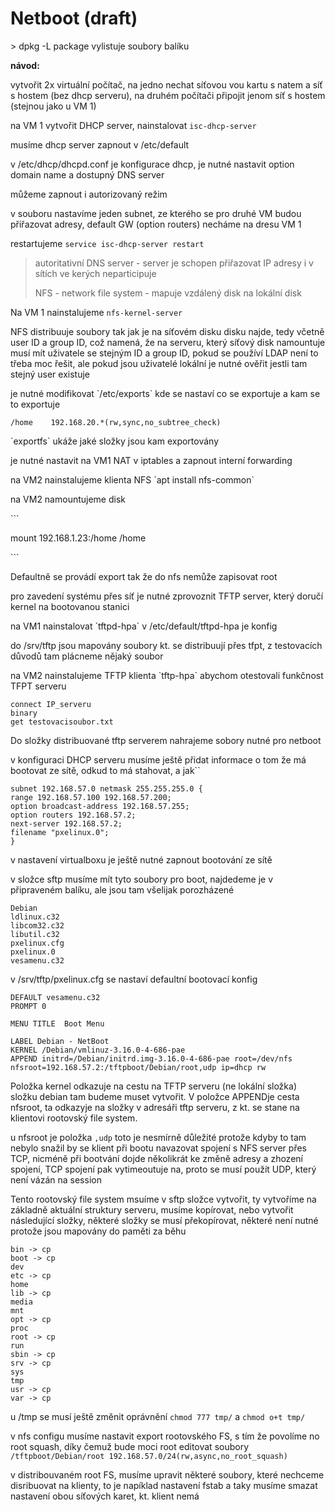 # Netboot \(draft\)

&gt; dpkg -L package vylistuje soubory balíku

**návod:**

vytvořit 2x virtuální počítač, na jedno nechat síťovou vou kartu s natem a síť s hostem \(bez dhcp serveru\), na druhém počítači připojit jenom síť s hostem \(stejnou jako u VM 1\)

na VM 1 vytvořit DHCP server, nainstalovat `isc-dhcp-server`

musíme dhcp server zapnout v /etc/default

v /etc/dhcp/dhcpd.conf je konfigurace dhcp, je nutné nastavit option domain name a dostupný DNS server

můžeme zapnout i autorizovaný režim

v souboru nastavíme jeden subnet, ze kterého se pro druhé VM budou přiřazovat adresy, default GW \(option routers\) necháme na dresu VM 1

restartujeme `service isc-dhcp-server restart`

> autoritativní DNS server - server je schopen přiřazovat IP adresy i v sítích ve kerých neparticipuje
>
> NFS - network file system - mapuje vzdálený disk na lokální disk

Na VM 1 nainstalujeme `nfs-kernel-server`

NFS distribuuje soubory tak jak je na síťovém disku disku najde, tedy včetně user ID a group ID, což namená, že na serveru, který síťový disk namountuje musí mít uživatele se stejným ID a group ID, pokud se používí LDAP není to třeba moc řešit, ale pokud jsou uživatelé lokální je nutné ověřit jestli tam stejný user existuje

je nutné modifikovat \`/etc/exports\` kde se nastaví co se exportuje a kam se to exportuje

```text
/home    192.168.20.*(rw,sync,no_subtree_check)
```

\`exportfs\` ukáže jaké složky jsou kam exportovány

je nutné nastavit na VM1 NAT v iptables a zapnout interní forwarding

na VM2 nainstalujeme klienta NFS \`apt install nfs-common\`

na VM2 namountujeme disk

\`\`\`

mount 192.168.1.23:/home /home

\`\`\`

Defaultně se provádí export tak že do nfs nemůže zapisovat root

pro zavedení systému přes síť je nutné zprovoznit TFTP server, který doručí kernel na bootovanou stanici

na VM1 nainstalovat \`tftpd-hpa\` v /etc/default/tftpd-hpa je konfig

do /srv/tftp jsou mapovány soubory kt. se distribuují přes tfpt, z testovacích důvodů tam plácneme nějaký soubor

na VM2 nainstalujeme TFTP klienta \`tftp-hpa\` abychom otestovali funkčnost TFPT serveru

```text
connect IP_serveru
binary
get testovacisoubor.txt
```

Do složky distribuované tftp serverem nahrajeme sobory nutné pro netboot

v konfiguraci DHCP serveru musíme ještě přidat informace o tom že má bootovat ze sítě, odkud to má stahovat, a jak\`\`

```text
subnet 192.168.57.0 netmask 255.255.255.0 {
range 192.168.57.100 192.168.57.200;
option broadcast-address 192.168.57.255;
option routers 192.168.57.2;
next-server 192.168.57.2;
filename "pxelinux.0";
}
```

v nastavení virtualboxu je ještě nutné zapnout bootování ze sítě

v složce sftp musíme mít tyto soubory pro boot, najdedeme je v připraveném balíku, ale jsou tam všelijak porozházené

```text
Debian
ldlinux.c32
libcom32.c32
libutil.c32
pxelinux.cfg
pxelinux.0
vesamenu.c32
```

v /srv/tftp/pxelinux.cfg se nastaví defaultní bootovací konfig

```text
DEFAULT vesamenu.c32
PROMPT 0

MENU TITLE  Boot Menu

LABEL Debian - NetBoot
KERNEL /Debian/vmlinuz-3.16.0-4-686-pae
APPEND initrd=/Debian/initrd.img-3.16.0-4-686-pae root=/dev/nfs nfsroot=192.168.57.2:/tftpboot/Debian/root,udp ip=dhcp rw
```

Položka kernel odkazuje na cestu na TFTP serveru \(ne lokální složka\) složku debian tam budeme muset vytvořit. V položce APPENDje cesta nfsroot, ta odkazyje na složky v adresáři tftp serveru, z kt. se stane na klientovi rootovský file system.

u nfsroot je položka `,udp` toto je nesmírně důležité protože kdyby to tam nebylo snažil by se klient při bootu navazovat spojení s NFS server přes TCP, nicméně při bootvání dojde několikrát ke změně adresy a zhození spojení, TCP spojení pak vytimeoutuje na, proto se musí použít UDP, který není vázán na session

Tento rootovský file system msuíme v sftp složce vytvořit, ty vytvoříme na základně aktuální struktury serveru, musíme kopírovat, nebo vytvořit následující složky, některé složky se musí překopírovat, některé není nutné protože jsou mapovány do paměti za běhu

```text
bin -> cp
boot -> cp
dev
etc -> cp
home
lib -> cp
media
mnt
opt -> cp
proc
root -> cp
run
sbin -> cp
srv -> cp
sys
tmp
usr -> cp
var -> cp
```

u /tmp se musí ještě změnit oprávnění `chmod 777 tmp/` a `chmod o+t tmp/`

v nfs configu musíme nastavit export rootovského FS, s tím že povolíme no root squash, díky čemuž bude moci root editovat soubory `/tftpboot/Debian/root 192.168.57.0/24(rw,async,no_root_squash)`

v distribouvaném root FS, musíme upravit některé soubory, které nechceme disribuovat na klienty, to je napíklad nastavení fstab a taky musíme smazat nastavení obou síťových karet, kt. klient nemá

